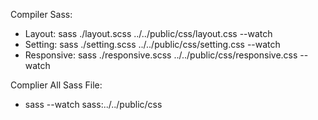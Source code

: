 Compiler Sass:
  - Layout: sass ./layout.scss ../../public/css/layout.css --watch
  - Setting: sass ./setting.scss ../../public/css/setting.css --watch
  - Responsive: sass ./responsive.scss ../../public/css/responsive.css --watch
  
Complier All Sass File:
  - sass --watch sass:../../public/css